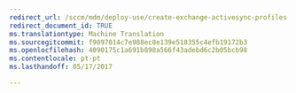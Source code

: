 ```yaml
---
redirect_url: /sccm/mdm/deploy-use/create-exchange-activesync-profiles
redirect_document_id: TRUE
ms.translationtype: Machine Translation
ms.sourcegitcommit: f9097014c7e988ec8e139e518355c4efb19172b3
ms.openlocfilehash: 4090175c1a691b898a566f43adebd6c2b05bcb98
ms.contentlocale: pt-pt
ms.lasthandoff: 05/17/2017

---
```



